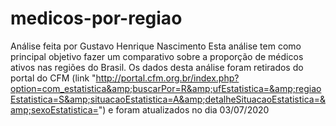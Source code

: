 # medicos-por-regiao
Análise feita por Gustavo Henrique Nascimento     Esta análise tem como principal objetivo fazer um comparativo sobre a proporção de médicos ativos nas regiões do Brasil.     Os dados desta análise foram retirados do portal do CFM (link "http://portal.cfm.org.br/index.php?option=com_estatistica&amp;buscarPor=R&amp;ufEstatistica=&amp;regiaoEstatistica=S&amp;situacaoEstatistica=A&amp;detalheSituacaoEstatistica=&amp;sexoEstatistica=")  e foram atualizados no dia 03/07/2020 
